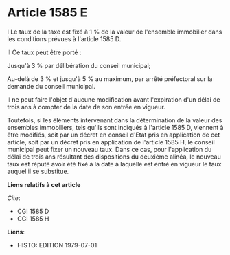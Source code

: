 # Article 1585 E

I  Le taux de la taxe est fixé à 1 % de la valeur de l'ensemble immobilier dans les conditions prévues à l'article 1585 D.

II  Ce taux peut être porté :

Jusqu'à 3 % par délibération du conseil municipal;

Au-delà de 3 % et jusqu'à 5 % au maximum, par arrêté préfectoral sur la demande du conseil municipal.

Il ne peut faire l'objet d'aucune modification avant l'expiration d'un délai de trois ans à compter de la date de son entrée
en vigueur.

Toutefois, si les éléments intervenant dans la détermination de la valeur des ensembles immobiliers, tels qu'ils sont
indiqués à l'article 1585 D, viennent à être modifiés, soit par un décret en conseil d'Etat pris en application de cet
article, soit par un décret pris en application de l'article 1585 H, le conseil municipal peut fixer un nouveau taux. Dans ce
cas, pour l'application du délai de trois ans résultant des dispositions du deuxième alinéa, le nouveau taux est réputé avoir
été fixé à la date à laquelle est entré en vigueur le taux auquel il se substitue.

**Liens relatifs à cet article**

_Cite_:

  - CGI 1585 D
  - CGI 1585 H

**Liens**:

  - HISTO: EDITION 1979-07-01
